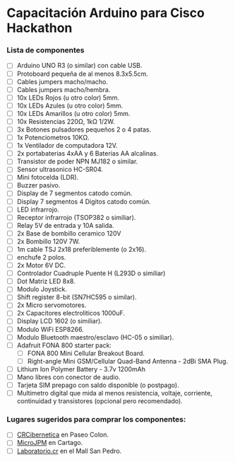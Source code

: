 # Capacitación Arduino para Cisco Hackathon
### Lista de componentes
- [ ] Arduino UNO R3 (o similar) con cable USB.
- [ ] Protoboard pequeña de al menos 8.3x5.5cm.
- [ ] Cables jumpers macho/macho.
- [ ] Cables jumpers macho/hembra.
- [ ] 10x LEDs Rojos (u otro color) 5mm. 
- [ ] 10x LEDs Azules (u otro color) 5mm.
- [ ] 10x LEDs Amarillos (u otro color) 5mm.
- [ ] 10x Resistencias 220Ω, 1kΩ 1/2W.
- [ ] 3x Botones pulsadores pequeños 2 o 4 patas.
- [ ] 1x Potenciometros 10KΩ.
- [ ] 1x Ventilador de computadora 12V.
- [ ] 2x portabaterias 4xAA y 6 Baterias AA alcalinas.
- [ ] Transistor de poder NPN MJ182 o similar.
- [ ] Sensor ultrasonico HC-SR04.
- [ ] Mini fotocelda (LDR).
- [ ] Buzzer pasivo.
- [ ] Display de 7 segmentos catodo común.
- [ ] Display 7 segmentos 4 Digitos catodo común.
- [ ] LED infrarrojo.
- [ ] Receptor infrarrojo (TSOP382 o similiar).
- [ ] Relay 5V de entrada y 10A salida.
- [ ] 2x Base de bombillo ceramico 120V
- [ ] 2x Bombillo 120V 7W.
- [ ] 1m cable TSJ 2x18 preferiblemente (o 2x16).
- [ ] enchufe 2 polos.
- [ ] 2x Motor 6V DC.
- [ ] Controlador Cuadruple Puente H (L293D o similiar)
- [ ] Dot Matriz LED 8x8.
- [ ] Modulo Joystick.
- [ ] Shift register 8-bit (SN7HC595 o similar).
- [ ] 2x Micro servomotores.
- [ ] 2x Capacitores electroliticos 1000uF.
- [ ] Display LCD 1602 (o similiar).
- [ ] Modulo WiFi ESP8266.
- [ ] Modulo Bluetooth maestro/esclavo (HC-05 o similiar).
- [ ] Adafruit FONA 800 starter pack:
  - [ ] FONA 800 Mini Cellular Breakout Board.
  - [ ] Right-angle Mini GSM/Cellular Quad-Band Antenna - 2dBi SMA Plug.
- [ ] Lithium Ion Polymer Battery - 3.7v 1200mAh
- [ ] Mano libres con conector de audio.
- [ ] Tarjeta SIM prepago con saldo disponible (o postpago).
- [ ] Multimetro digital que mida al menos resistencia, voltaje, corriente, continuidad y transistores (opcional pero recomendado).

### Lugares sugeridos para comprar los componentes:
- [ ] [CRCibernetica](http://www.crcibernetica.com) en Paseo Colon.
- [ ] [MicroJPM](https://www.microjpm.com) en Cartago.
- [ ] [Laboratorio.cr](http://laboratorio.cr/shop/) en el Mall San Pedro.
